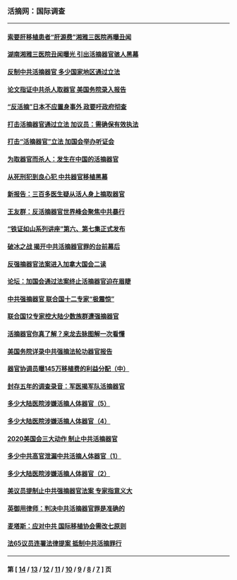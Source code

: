 ### 活摘网：国际调查
---
#### [索要肝移植患者“肝源费”湘雅三医院再曝丑闻](../../pages/nf5947/n14055320.md?08210430) 
#### [湖南湘雅三医院丑闻曝光 引出活摘器官骇人黑幕](../../pages/nf5947/n14051847.md?08210430) 
#### [反制中共活摘器官 多少国家地区通过立法](../../pages/nf5947/n14009863.md?08210430) 
#### [论文指证中共杀人取器官 美国务院录入报告](../../pages/nf5947/n13999890.md?08210430) 
#### [“反活摘”日本不应置身事外 政要吁政府彻查](../../pages/nf5947/n13971188.md?08210430) 
#### [打击活摘器官通过立法 加议员：需确保有效执法](../../pages/nf5947/n13886356.md?08210430) 
#### [打击“活摘器官”立法 加国会举办听证会](../../pages/nf5947/n13869362.md?08210430) 
#### [为取器官而杀人：发生在中国的活摘器官](../../pages/nf5947/n13794731.md?08210430) 
#### [从死刑犯到良心犯 中共器官移植黑幕](../../pages/nf5947/n13764669.md?08210430) 
#### [新报告：三百多医生疑从活人身上摘取器官](../../pages/nf5947/n13703044.md?08210430) 
#### [王友群：反活摘器官世界峰会聚焦中共暴行](../../pages/nf5947/n13250738.md?08210430) 
#### [“铁证如山系列讲座”第六、第七集正式发布](../../pages/nf5947/n13106287.md?08210430) 
#### [破冰之战 揭开中共活摘器官罪的台前幕后](../../pages/nf5947/n13082457.md?08210430) 
#### [反强摘器官法案进入加拿大国会二读](../../pages/nf5947/n13033450.md?08210430) 
#### [论坛：加国会通过法案终止活摘器官迫在眉睫](../../pages/nf5947/n13029839.md?08210430) 
#### [中共强摘器官 联合国十二专家“极震惊”](../../pages/nf5947/n13024313.md?08210430) 
#### [联合国12专家控大陆少数族群遭强摘器官](../../pages/nf5947/n13023877.md?08210430) 
#### [活摘器官你真了解？来龙去脉图解一次看懂](../../pages/nf5947/n13013820.md?08210430) 
#### [美国务院详录中共强摘法轮功器官报告](../../pages/nf5947/n12944519.md?08210430) 
#### [器官协调员曝145万移植费的利益分配（中）](../../pages/nf5947/n12894547.md?08210430) 
#### [封存五年的调查录音：军医揭军队活摘器官](../../pages/nf5947/n12798692.md?08210430) 
#### [多少大陆医院涉嫌活摘人体器官（5）](../../pages/nf5947/n12768383.md?08210430) 
#### [多少大陆医院涉嫌活摘人体器官（4）](../../pages/nf5947/n12664434.md?08210430) 
#### [2020美国会三大动作 制止中共活摘器官](../../pages/nf5947/n12682004.md?08210430) 
#### [多少中共高官泄漏中共活摘人体器官（1）](../../pages/nf5947/n12671234.md?08210430) 
#### [多少大陆医院涉嫌活摘人体器官（2）](../../pages/nf5947/n12655589.md?08210430) 
#### [美议员提制止中共强摘器官法案 专家指意义大](../../pages/nf5947/n12630561.md?08210430) 
#### [英御用律师：判决中共活摘器官罪是准确的](../../pages/nf5947/n12580740.md?08210430) 
#### [麦塔斯：应对中共 国际移植协会需改七原则](../../pages/nf5947/n12514711.md?08210430) 
#### [法65议员连署法律提案 抵制中共活摘罪行](../../pages/nf5947/n12437047.md?08210430) 

---
#### 第 [ [14](./14.md?08210430) / [13](./13.md?08210430) / [12](./12.md?08210430) / [11](./11.md?08210430) / [10](./10.md?08210430) / [9](./9.md?08210430) / [8](./8.md?08210430) / [7](./7.md?08210430) ] 页
